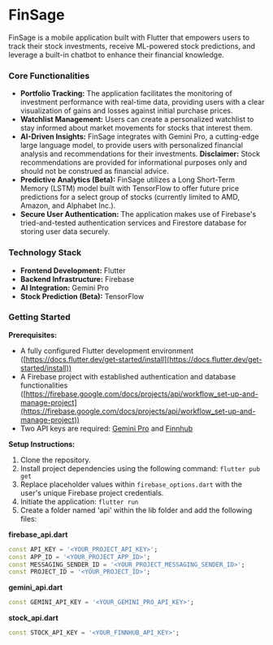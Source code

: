 # **FinSage**

FinSage is a mobile application built with Flutter that empowers users to track their stock investments, receive ML-powered stock predictions, and leverage a built-in chatbot to enhance their financial knowledge. 

### Core Functionalities

* **Portfolio Tracking:** The application facilitates the monitoring of investment performance with real-time data, providing users with a clear visualization of gains and losses against initial purchase prices.
* **Watchlist Management:** Users can create a personalized watchlist to stay informed about market movements for stocks that interest them.
* **AI-Driven Insights:** FinSage integrates with Gemini Pro, a cutting-edge large language model, to provide users with personalized financial analysis and recommendations for their investments. **Disclaimer:** Stock recommendations are provided for informational purposes only and should not be construed as financial advice.
* **Predictive Analytics (Beta):** FinSage utilizes a Long Short-Term Memory (LSTM) model built with TensorFlow to offer future price predictions for a select group of stocks (currently limited to AMD, Amazon, and Alphabet Inc.).
* **Secure User Authentication:** The application makes use of Firebase's tried-and-tested authentication services and Firestore database for storing user data securely.

### Technology Stack

* **Frontend Development:** Flutter
* **Backend Infrastructure:** Firebase
* **AI Integration:** Gemini Pro
* **Stock Prediction (Beta):** TensorFlow

### Getting Started

**Prerequisites:**

* A fully configured Flutter development environment ([https://docs.flutter.dev/get-started/install](https://docs.flutter.dev/get-started/install))
* A Firebase project with established authentication and database functionalities ([https://firebase.google.com/docs/projects/api/workflow_set-up-and-manage-project](https://firebase.google.com/docs/projects/api/workflow_set-up-and-manage-project))
* Two API keys are required: [Gemini Pro](https://ai.google.dev/?gad_source=1&gclid=EAIaIQobChMIg4qq-IePhQMVfRiDAx0XogyKEAAYASAAEgJZ_fD_BwE) and [Finnhub](https://finnhub.io/register)

**Setup Instructions:**

1. Clone the repository.
2. Install project dependencies using the following command: ```flutter pub get```
3. Replace placeholder values within `firebase_options.dart` with the user's unique Firebase project credentials.
4. Initiate the application: ```flutter run```
5. Create a folder named 'api' within the lib folder and add the following files:

**firebase_api.dart**
```dart
const API_KEY = '<YOUR_PROJECT_API_KEY>';
const APP_ID = '<YOUR_PROJECT_APP_ID>';
const MESSAGING_SENDER_ID = '<YOUR_PROJECT_MESSAGING_SENDER_ID>';
const PROJECT_ID = '<YOUR_PROJECT_ID>';
```

**gemini_api.dart**
```dart
const GEMINI_API_KEY = '<YOUR_GEMINI_PRO_API_KEY>';
```

**stock_api.dart**
```dart
const STOCK_API_KEY = '<YOUR_FINNHUB_API_KEY>';
```
